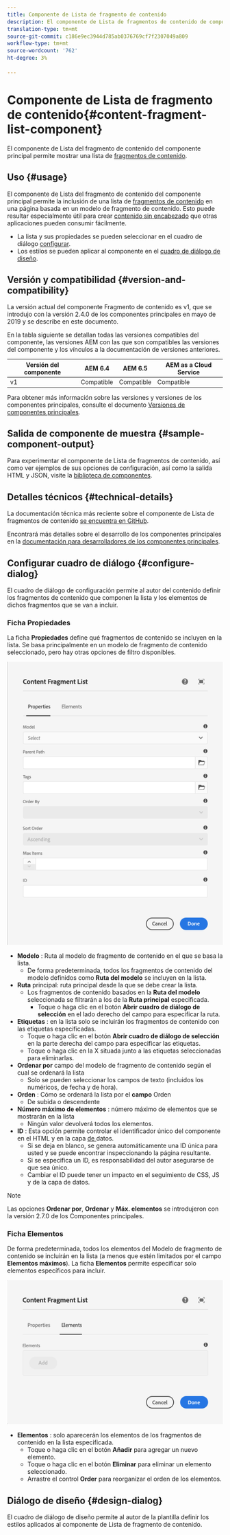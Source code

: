 ```yaml
---
title: Componente de Lista de fragmento de contenido
description: El componente de Lista de fragmentos de contenido de componentes principales permite la visualización de una lista de fragmentos de contenido.
translation-type: tm+mt
source-git-commit: c186e9ec3944d785ab0376769cf7f2307049a809
workflow-type: tm+mt
source-wordcount: '762'
ht-degree: 3%

---
```



# Componente de Lista de fragmento de contenido{#content-fragment-list-component}

El componente de Lista del fragmento de contenido del componente principal permite mostrar una lista de [fragmentos de contenido](https://docs.adobe.com/content/help/en/experience-manager-cloud-service/assets/content-fragments/content-fragments.html).

## Uso {#usage}

El componente de Lista del fragmento de contenido del componente principal permite la inclusión de una lista de [fragmentos de contenido](https://docs.adobe.com/content/help/en/experience-manager-cloud-service/assets/content-fragments/content-fragments.html) en una página basada en un modelo de fragmento de contenido. Esto puede resultar especialmente útil para crear [contenido sin encabezado](https://helpx.adobe.com/experience-manager/6-5/sites/developing/user-guide.html?topic=/experience-manager/6-5/sites/developing/morehelp/headless.ug.js) que otras aplicaciones pueden consumir fácilmente.

* La lista y sus propiedades se pueden seleccionar en el cuadro de diálogo [configurar](#configure-dialog).
* Los estilos se pueden aplicar al componente en el [cuadro de diálogo de diseño](#design-dialog).

## Versión y compatibilidad {#version-and-compatibility}

La versión actual del componente Fragmento de contenido es v1, que se introdujo con la versión 2.4.0 de los componentes principales en mayo de 2019 y se describe en este documento.

En la tabla siguiente se detallan todas las versiones compatibles del componente, las versiones AEM con las que son compatibles las versiones del componente y los vínculos a la documentación de versiones anteriores.

| Versión del componente | AEM 6.4   | AEM 6.5 | AEM as a Cloud Service |
|--- |--- |---|---|
| v1 | Compatible | Compatible | Compatible |

Para obtener más información sobre las versiones y versiones de los componentes principales, consulte el documento [Versiones de componentes principales](/help/versions.md).

## Salida de componente de muestra {#sample-component-output}

Para experimentar el componente de Lista de fragmentos de contenido, así como ver ejemplos de sus opciones de configuración, así como la salida HTML y JSON, visite la [biblioteca de componentes](https://adobe.com/go/aem_cmp_library_cflist).

## Detalles técnicos {#technical-details}

La documentación técnica más reciente sobre el componente de Lista de fragmentos de contenido [se encuentra en GitHub](https://adobe.com/go/aem_cmp_tech_cflist_v1).

Encontrará más detalles sobre el desarrollo de los componentes principales en la [documentación para desarrolladores de los componentes principales](/help/developing/overview.md).

## Configurar cuadro de diálogo {#configure-dialog}

El cuadro de diálogo de configuración permite al autor del contenido definir los fragmentos de contenido que componen la lista y los elementos de dichos fragmentos que se van a incluir.

### Ficha Propiedades

La ficha **Propiedades** define qué fragmentos de contenido se incluyen en la lista. Se basa principalmente en un modelo de fragmento de contenido seleccionado, pero hay otras opciones de filtro disponibles.

![Ficha Propiedades del cuadro de diálogo de edición del componente de Lista Fragmento de contenido](/help/assets/content-fragment-list-properties.png)

* **Modelo** : Ruta al modelo de fragmento de contenido en el que se basa la lista.
   * De forma predeterminada, todos los fragmentos de contenido del modelo definidos como **Ruta del modelo** se incluyen en la lista.
* **Ruta**  principal: ruta principal desde la que se debe crear la lista.
   * Los fragmentos de contenido basados en la **Ruta del modelo** seleccionada se filtrarán a los de la **Ruta principal** especificada.
      * Toque o haga clic en el botón **Abrir cuadro de diálogo de selección** en el lado derecho del campo para especificar la ruta.
* **Etiquetas** : en la lista solo se incluirán los fragmentos de contenido con las etiquetas especificadas.
   * Toque o haga clic en el botón **Abrir cuadro de diálogo de selección** en la parte derecha del campo para especificar las etiquetas.
   * Toque o haga clic en la X situada junto a las etiquetas seleccionadas para eliminarlas.
* **Ordenar por**  campo del modelo de fragmento de contenido según el cual se ordenará la lista
   * Solo se pueden seleccionar los campos de texto (incluidos los numéricos, de fecha y de hora).
* **Orden** : Cómo se ordenará la lista por el  **campo** Orden
   * De subida o descendente
* **Número máximo de elementos** : número máximo de elementos que se mostrarán en la lista
   * Ningún valor devolverá todos los elementos.
* **ID** : Esta opción permite controlar el identificador único del componente en el HTML y en la capa [ de ](/help/developing/data-layer/overview.md)datos.
   * Si se deja en blanco, se genera automáticamente una ID única para usted y se puede encontrar inspeccionando la página resultante.
   * Si se especifica un ID, es responsabilidad del autor asegurarse de que sea único.
   * Cambiar el ID puede tener un impacto en el seguimiento de CSS, JS y de la capa de datos.

>[!NOTE]
>Las opciones **Ordenar por**, **Ordenar** y **Máx. elementos** se introdujeron con la versión 2.7.0 de los Componentes principales.

### Ficha Elementos

De forma predeterminada, todos los elementos del Modelo de fragmento de contenido se incluirán en la lista (a menos que estén limitados por el campo **Elementos máximos**). La ficha **Elementos** permite especificar solo elementos específicos para incluir.

![Ficha Elementos del cuadro de diálogo de edición del componente de Lista Fragmento de contenido](/help/assets/content-fragment-list-elements.png)

* **Elementos** : solo aparecerán los elementos de los fragmentos de contenido en la lista especificada.
   * Toque o haga clic en el botón **Añadir** para agregar un nuevo elemento.
   * Toque o haga clic en el botón **Eliminar** para eliminar un elemento seleccionado.
   * Arrastre el control **Order** para reorganizar el orden de los elementos.

## Diálogo de diseño {#design-dialog}

El cuadro de diálogo de diseño permite al autor de la plantilla definir los estilos aplicados al componente de Lista de fragmento de contenido.
